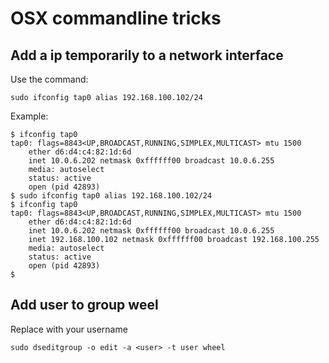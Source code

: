#  OSX commandline tricks

## Add a ip temporarily to a network interface
Use the command:
```
sudo ifconfig tap0 alias 192.168.100.102/24
```
Example:
```
$ ifconfig tap0
tap0: flags=8843<UP,BROADCAST,RUNNING,SIMPLEX,MULTICAST> mtu 1500
    ether d6:d4:c4:82:1d:6d
    inet 10.0.6.202 netmask 0xffffff00 broadcast 10.0.6.255
    media: autoselect
    status: active
    open (pid 42893)
$ sudo ifconfig tap0 alias 192.168.100.102/24
$ ifconfig tap0
tap0: flags=8843<UP,BROADCAST,RUNNING,SIMPLEX,MULTICAST> mtu 1500
    ether d6:d4:c4:82:1d:6d
    inet 10.0.6.202 netmask 0xffffff00 broadcast 10.0.6.255
    inet 192.168.100.102 netmask 0xffffff00 broadcast 192.168.100.255
    media: autoselect
    status: active
    open (pid 42893)
$
```

## Add user to group weel
Replace <user> with your username
```
sudo dseditgroup -o edit -a <user> -t user wheel
```
